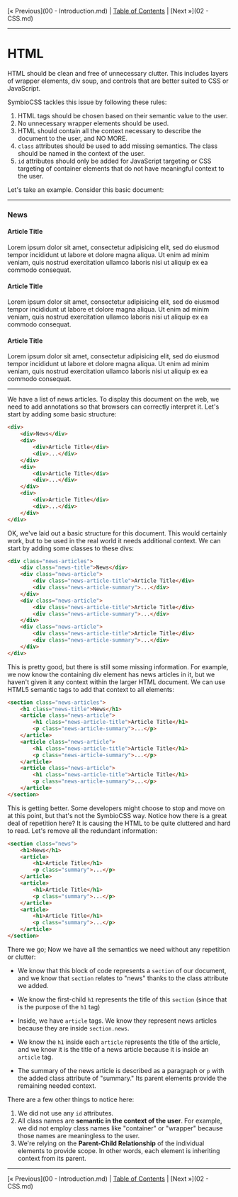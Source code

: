 [&laquo; Previous](00 - Introduction.md) | [Table of Contents](https://github.com/gbdrummer/symbiocss) | [Next &raquo;](02 - CSS.md)

---

# HTML

HTML should be clean and free of unnecessary clutter. This includes layers of wrapper elements, div soup, and controls that are better suited to CSS or JavaScript.

SymbioCSS tackles this issue by following these rules:

1. HTML tags should be chosen based on their semantic value to the user.
2. No unnecessary wrapper elements should be used.
3. HTML should contain all the context necessary to describe the document to the user, and NO MORE.
4. `class` attributes should be used to add missing semantics. The class should be named in the context of the user.
5. `id` attributes should only be added for JavaScript targeting or CSS targeting of container elements that do not have meaningful context to the user.

Let's take an example. Consider this basic document:

---
### News

#### Article Title
Lorem ipsum dolor sit amet, consectetur adipisicing elit, sed do eiusmod tempor incididunt ut labore et dolore magna aliqua. Ut enim ad minim veniam, quis nostrud exercitation ullamco laboris nisi ut aliquip ex ea commodo consequat.

#### Article Title
Lorem ipsum dolor sit amet, consectetur adipisicing elit, sed do eiusmod tempor incididunt ut labore et dolore magna aliqua. Ut enim ad minim veniam, quis nostrud exercitation ullamco laboris nisi ut aliquip ex ea commodo consequat.

#### Article Title
Lorem ipsum dolor sit amet, consectetur adipisicing elit, sed do eiusmod tempor incididunt ut labore et dolore magna aliqua. Ut enim ad minim veniam, quis nostrud exercitation ullamco laboris nisi ut aliquip ex ea commodo consequat.

---

We have a list of news articles. To display this document on the web, we need to add annotations so that browsers can correctly interpret it. Let's start by adding some basic structure:

```HTML
<div>
	<div>News</div>
	<div>
		<div>Article Title</div>
		<div>...</div>
	</div>
	<div>
		<div>Article Title</div>
		<div>...</div>
	</div>
	<div>
		<div>Article Title</div>
		<div>...</div>
    </div>
</div>
```

OK, we've laid out a basic structure for this document. This would certainly work, but to be used in the real world it needs additional context. We can start by adding some classes to these divs:

```HTML
<div class="news-articles">
	<div class="news-title">News</div>
	<div class="news-article">
		<div class="news-article-title">Article Title</div>
		<div class="news-article-summary">...</div>
    </div>
	<div class="news-article">
		<div class="news-article-title">Article Title</div>
		<div class="news-article-summary">...</div>
    </div>
	<div class="news-article">
		<div class="news-article-title">Article Title</div>
		<div class="news-article-summary">...</div>
    </div>
</div>
```

This is pretty good, but there is still some missing information. For example, we now know the containing div element has news articles in it, but we haven't given it any context within the larger HTML document. We can use HTML5 semantic tags to add that context to all elements:

```HTML
<section class="news-articles">
	<h1 class="news-title">News</h1>
	<article class="news-article">
		<h1 class="news-article-title">Article Title</h1>
		<p class="news-article-summary">...</p>
	</article>
	<article class="news-article">
		<h1 class="news-article-title">Article Title</h1>
		<p class="news-article-summary">...</p>
	</article>
	<article class="news-article">
		<h1 class="news-article-title">Article Title</h1>
		<p class="news-article-summary">...</p>
    </article>
</section>
```

This is getting better. Some developers might choose to stop and move on at this point, but that's not the SymbioCSS way. Notice how there is a great deal of repetition here? It is causing the HTML to be quite cluttered and hard to read. Let's remove all the redundant information:

```HTML
<section class="news">
	<h1>News</h1>
	<article>
		<h1>Article Title</h1>
		<p class="summary">...</p>
	</article>
	<article>
		<h1>Article Title</h1>
		<p class="summary">...</p>
	</article>
	<article>
		<h1>Article Title</h1>
		<p class="summary">...</p>
    </article>
</section>
```
There we go; Now we have all the semantics we need without any repetition or clutter: 

- We know that this block of code represents a `section` of our document, and we know that `section` relates to "news" thanks to the class attribute we added.

- We know the first-child `h1` represents the title of this `section` (since that is the purpose of the `h1` tag)

- Inside, we have `article` tags. We know they represent news articles because they are inside `section.news`. 

- We know the `h1` inside each `article` represents the title of the article, and we know it is the title of a news article because it is inside an `article` tag. 

- The summary of the news article is described as a paragraph or `p` with the added class attribute of "summary." Its parent elements provide the remaining needed context.

There are a few other things to notice here:

1. We did not use any `id` attributes.
2. All class names are **semantic in the context of the user**. For example, we did not employ class names like "container" or "wrapper" because those names are meaningless to the user.
3. We're relying on the **Parent-Child Relationship** of the individual elements to provide scope. In other words, each element is inheriting context from its parent.

---
[&laquo; Previous](00 - Introduction.md) | [Table of Contents](https://github.com/gbdrummer/symbiocss) | [Next &raquo;](02 - CSS.md)
